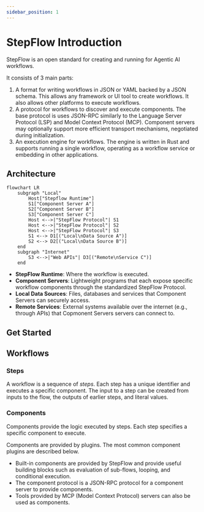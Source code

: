 ```yaml
---
sidebar_position: 1
---
```


# StepFlow Introduction

StepFlow is an open standard for creating and running for Agentic AI workflows.

It consists of 3 main parts:

1. A format for writing workflows in JSON or YAML backed by a JSON schema.
    This allows any framework or UI tool to create workflows.
    It also allows other platforms to execute workflows.
2. A protocol for workflows to discover and execute components.
    The base protocol is uses JSON-RPC similarly to the Language Server Protocol (LSP) and Model Context Protocol (MCP).
    Component servers may optionally support more efficient transport mechanisms, negotiated during initialization.
3. An execution engine for workflows.
    The engine is written in Rust and supports running a single workflow, operating as a workflow service or embedding in other applications.

## Architecture

```mermaid
flowchart LR
    subgraph "Local"
        Host["Stepflow Runtime"]
        S1["Component Server A"]
        S2["Component Server B"]
        S3["Component Server C"]
        Host <-->|"StepFlow Protocol"| S1
        Host <-->|"StepFlow Protocol"| S2
        Host <-->|"StepFlow Protocol"| S3
        S1 <--> D1[("Local\nData Source A")]
        S2 <--> D2[("Local\nData Source B")]
    end
    subgraph "Internet"
        S3 <-->|"Web APIs"| D3[("Remote\nService C")]
    end
```

- **StepFlow Runtime**: Where the workflow is executed.
- **Component Servers**: Lightweight programs that each expose specific workflow components through the standardized StepFlow Protocol.
- **Local Data Sources**: Files, databases and services that Component Servers can securely access.
- **Remote Services**: External systems available over the internet (e.g., through APIs) that Copmonent Servers servers can connect to.

## Get Started



## Workflows

### Steps

A workflow is a sequence of *steps*.
Each step has a unique identifier and executes a specific component.
The input to a step can be created from inputs to the flow, the outputs of earlier steps, and literal values.

### Components

Components provide the logic executed by steps.
Each step specifies a specific component to execute.

Components are provided by plugins.
The most common component plugins are described below.

* Built-in components are provided by StepFlow and provide useful building blocks such as evaluation of sub-flows, looping, and conditional execution.
* The component protocol is a JSON-RPC protocol for a component server to provide components.
* Tools provided by MCP (Model Context Protocol) servers can also be used as components.
